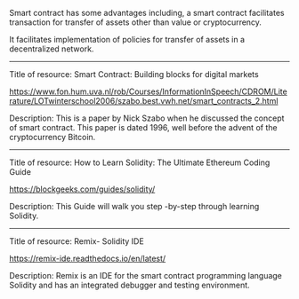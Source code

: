 Smart contract has some advantages including, a smart contract facilitates transaction for transfer of assets other than value or cryptocurrency.

It facilitates implementation of policies for transfer of assets in a decentralized network.

---

Title of resource: Smart Contract: Building blocks for digital markets

https://www.fon.hum.uva.nl/rob/Courses/InformationInSpeech/CDROM/Literature/LOTwinterschool2006/szabo.best.vwh.net/smart_contracts_2.html

Description: This is a paper by Nick Szabo when he discussed the concept of smart contract. This paper is dated 1996, well before the advent of the cryptocurrency Bitcoin.

---

Title of resource: How to Learn Solidity: The Ultimate Ethereum Coding Guide

https://blockgeeks.com/guides/solidity/

Description: This Guide will walk you step -by-step through learning Solidity.

---

Title of resource: Remix- Solidity IDE

https://remix-ide.readthedocs.io/en/latest/

Description: Remix is an IDE for the smart contract programming language Solidity and has an integrated debugger and testing environment.